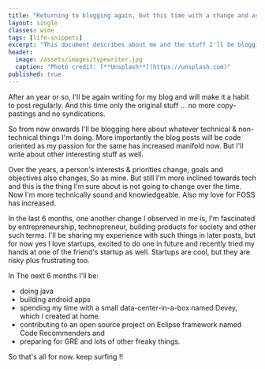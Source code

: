 ```yaml
---
title: "Returning to blogging again, but this time with a change and as a serious+mature programmer"
layout: single
classes: wide
tags: [life-snippets]
excerpt: "This document describes about me and the stuff I'll be blogging in the coming days. Mostly I'll be doing programming and some open source projects."
header:
  image: /assets/images/typewriter.jpg
  caption: "Photo credit: [**Unsplash**](https://unsplash.com)"
published: true
---
```


After an year or so, I'll be again writing for my blog and will make it a habit to post regularly. And this time only the original stuff ... no more copy-pastings and no syndications.

So from now onwards I'll be blogging here about whatever technical & non-technical things I'm doing. More importantly the blog posts will be code oriented as my passion for the same has increased manifold now. But I'll write about other interesting stuff as well.

Over the years, a person's interests & priorities change, goals and objectives also changes, So as mine. But still I'm more inclined towards tech and this is the thing I'm sure about is not going to change over the time. Now I'm more technically sound and knowledgeable. Also my love for FOSS has increased.

In the last 6 months, one another change I observed in me is, I'm fascinated by entrepreneurship, technopreneur, building products for society and other such terms. I'll be sharing my experience with such things in later posts, but for now yes I love startups, excited to do one in future and recently tried my hands at one of the friend's startup as well. Startups are cool, but they are risky plus frustrating too.

In The next 6 months I'll be:
- doing java
- building android apps
- spending my time with a small data-center-in-a-box named Devey, which I created at home.
- contributing to an open source project on Eclipse framework named Code Recommenders and
- preparing for GRE and lots of other freaky things.

So that's all for now.
keep surfing !!

